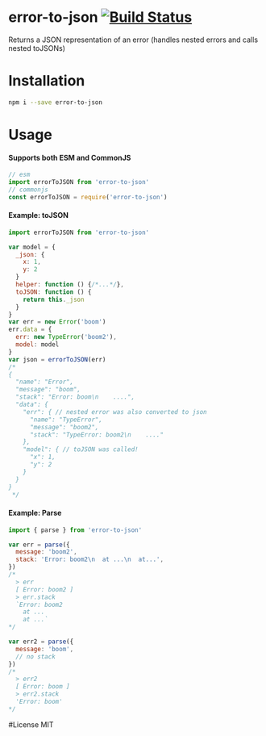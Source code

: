 # error-to-json [![Build Status](https://travis-ci.org/tjmehta/error-to-json.svg?branch=master)](https://travis-ci.org/tjmehta/error-to-json)

Returns a JSON representation of an error (handles nested errors and calls nested toJSONs)

# Installation

```bash
npm i --save error-to-json
```

# Usage

#### Supports both ESM and CommonJS

```js
// esm
import errorToJSON from 'error-to-json'
// commonjs
const errorToJSON = require('error-to-json')
```

#### Example: toJSON

```js
import errorToJSON from 'error-to-json'

var model = {
  _json: {
    x: 1,
    y: 2
  }
  helper: function () {/*...*/},
  toJSON: function () {
    return this._json
  }
}
var err = new Error('boom')
err.data = {
  err: new TypeError('boom2'),
  model: model
}
var json = errorToJSON(err)
/*
{
  "name": "Error",
  "message": "boom",
  "stack": "Error: boom\n    ....",
  "data": {
    "err": { // nested error was also converted to json
      "name": "TypeError",
      "message": "boom2",
      "stack": "TypeError: boom2\n    ...."
    },
    "model": { // toJSON was called!
      "x": 1,
      "y": 2
    }
  }
}
 */

```

#### Example: Parse

```js
import { parse } from 'error-to-json'

var err = parse({
  message: 'boom2',
  stack: 'Error: boom2\n  at ...\n  at...',
})
/*
  > err
  [ Error: boom2 ]
  > err.stack
  `Error: boom2
    at ...
    at ...`
*/

var err2 = parse({
  message: 'boom',
  // no stack
})
/*
  > err2
  [ Error: boom ]
  > err2.stack
  'Error: boom'
*/
```

#License
MIT
